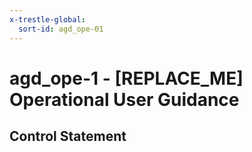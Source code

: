 ```yaml
---
x-trestle-global:
  sort-id: agd_ope-01
---
```


# agd_ope-1 - \[REPLACE_ME\] Operational User Guidance

## Control Statement
